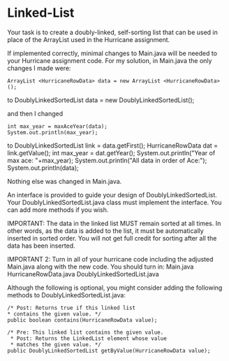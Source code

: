 # Linked-List

Your task is to create a doubly-linked, self-sorting list that can be used in place of the ArrayList used in the Hurricane assignment.

If implemented correctly, minimal changes to Main.java will be needed to your Hurricane assignment code. For my solution, in Main.java the only changes I made were:

	ArrayList <HurricaneRowData> data = new ArrayList <HurricaneRowData>();
to
	DoublyLinkedSortedList data = new DoublyLinkedSortedList();

and then I changed

	int max_year = maxAceYear(data);
	System.out.println(max_year);
to
	DoublyLinkedSortedList link = data.getFirst();
	HurricaneRowData dat = link.getValue();
	int max_year = dat.getYear();
	System.out.println("Year of max ace: "+max_year);
	System.out.println("All data in order of Ace:");
	System.out.println(data);

Nothing else was changed in Main.java.

An interface is provided to guide your design of DoublyLinkedSortedList. Your DoublyLinkedSortedList.java class must implement the interface. You can add more methods if you wish.

IMPORTANT: The data in the linked list MUST remain sorted at all times. In other words, as the data is added to the list, it must be automatically inserted in sorted order. You will not get full credit for sorting after all the data has been inserted.

IMPORTANT 2: Turn in all of your hurricane code including the adjusted Main.java along with the new code. You should turn in:
	Main.java
	HurricaneRowData.java
	DoublyLinkedSortedList.java

Although the following is optional, you might consider adding the following methods to DoublyLinkedSortedList.java:

	/* Post: Returns true if this linked list
	* contains the given value. */
	public boolean contains(HurricaneRowData value);

	/* Pre: This linked list contains the given value.
	 * Post: Returns the LinkedList element whose value
	 * matches the given value. */
	public DoublyLinkedSortedList getByValue(HurricaneRowData value);
